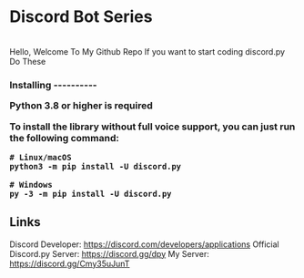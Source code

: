 # Discord Bot Series

<br>
Hello, Welcome To My Github Repo
If you want to start coding discord.py
Do These
<h3>
Installing
----------

**Python 3.8 or higher is required**

To install the library without full voice support, you can just run the following command:

    # Linux/macOS
    python3 -m pip install -U discord.py

    # Windows
    py -3 -m pip install -U discord.py

Links
------

Discord Developer: https://discord.com/developers/applications
Official Discord.py Server: https://discord.gg/dpy
My Server: https://discord.gg/Cmy35uJunT
